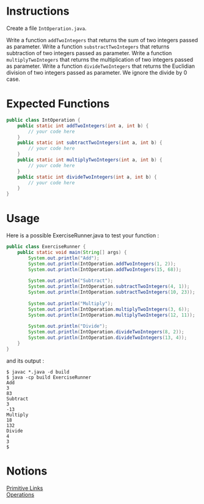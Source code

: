 # Instructions

Create a file `IntOperation.java`.

Write a function `addTwoIntegers` that returns the sum of two integers passed as parameter.
Write a function `substractTwoIntegers` that returns subtraction of two integers passed as parameter.
Write a function `multiplyTwoIntegers` that returns the multiplication of two integers passed as parameter.
Write a function `divideTwoIntegers` that returns the Euclidian division of two integers passed as parameter. We ignore the divide by 0 case.

# Expected Functions
```java
public class IntOperation {
    public static int addTwoIntegers(int a, int b) {
        // your code here
    }
    public static int subtractTwoIntegers(int a, int b) {
        // your code here
    }
    public static int multiplyTwoIntegers(int a, int b) {
        // your code here
    }
    public static int divideTwoIntegers(int a, int b) {
        // your code here
    }
}
```

# Usage

Here is a possible ExerciseRunner.java to test your function : 
```java
public class ExerciseRunner {
    public static void main(String[] args) {
        System.out.println("Add");
        System.out.println(IntOperation.addTwoIntegers(1, 2));
        System.out.println(IntOperation.addTwoIntegers(15, 68));
        
        System.out.println("Subtract");
        System.out.println(IntOperation.subtractTwoIntegers(4, 1));
        System.out.println(IntOperation.subtractTwoIntegers(10, 23));
        
        System.out.println("Multiply");
        System.out.println(IntOperation.multiplyTwoIntegers(3, 6));
        System.out.println(IntOperation.multiplyTwoIntegers(12, 11));
        
        System.out.println("Divide");
        System.out.println(IntOperation.divideTwoIntegers(8, 2));
        System.out.println(IntOperation.divideTwoIntegers(13, 4));
    }
}
```

and its output :
```shell
$ javac *.java -d build
$ java -cp build ExerciseRunner 
Add
3
83
Subtract
3
-13
Multiply
18
132
Divide
4
3
$ 
```

# Notions
[Primitive Links](https://docs.oracle.com/javase/tutorial/java/nutsandbolts/datatypes.html)  
[Operations](https://docs.oracle.com/javase/tutorial/java/nutsandbolts/op1.html)